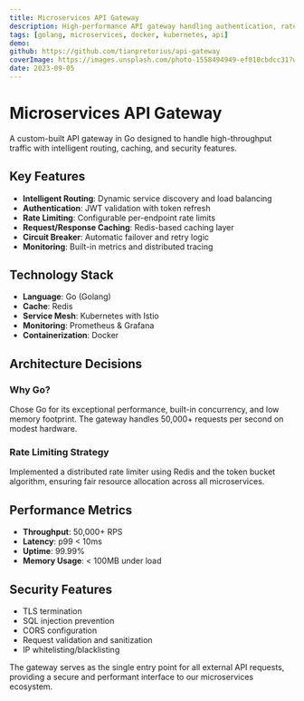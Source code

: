 ```yaml
---
title: Microservices API Gateway
description: High-performance API gateway handling authentication, rate limiting, and request routing for microservices architecture.
tags: [golang, microservices, docker, kubernetes, api]
demo: 
github: https://github.com/tianpretorius/api-gateway
coverImage: https://images.unsplash.com/photo-1558494949-ef010cbdcc31?w=800&h=500&fit=crop
date: 2023-09-05
---
```


# Microservices API Gateway

A custom-built API gateway in Go designed to handle high-throughput traffic with intelligent routing, caching, and security features.

## Key Features

- **Intelligent Routing**: Dynamic service discovery and load balancing
- **Authentication**: JWT validation with token refresh
- **Rate Limiting**: Configurable per-endpoint rate limits
- **Request/Response Caching**: Redis-based caching layer
- **Circuit Breaker**: Automatic failover and retry logic
- **Monitoring**: Built-in metrics and distributed tracing

## Technology Stack

- **Language**: Go (Golang)
- **Cache**: Redis
- **Service Mesh**: Kubernetes with Istio
- **Monitoring**: Prometheus & Grafana
- **Containerization**: Docker

## Architecture Decisions

### Why Go?

Chose Go for its exceptional performance, built-in concurrency, and low memory footprint. The gateway handles 50,000+ requests per second on modest hardware.

### Rate Limiting Strategy

Implemented a distributed rate limiter using Redis and the token bucket algorithm, ensuring fair resource allocation across all microservices.

## Performance Metrics

- **Throughput**: 50,000+ RPS
- **Latency**: p99 < 10ms
- **Uptime**: 99.99%
- **Memory Usage**: < 100MB under load

## Security Features

- TLS termination
- SQL injection prevention
- CORS configuration
- Request validation and sanitization
- IP whitelisting/blacklisting

The gateway serves as the single entry point for all external API requests, providing a secure and performant interface to our microservices ecosystem.
